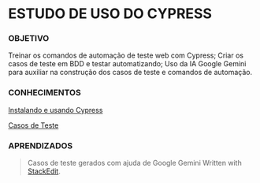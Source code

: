 # ESTUDO DE USO DO CYPRESS #
  

###  OBJETIVO

Treinar os comandos de automação de teste web com Cypress;
Criar os casos de teste em BDD e testar automatizando;
Uso da IA Google Gemini para auxiliar na construção dos casos de teste e comandos de automação.

### CONHECIMENTOS

[Instalando e usando Cypress](https://github.com/femilkbr/cypress-studies/blob/main/site/cypressinstall.md)

[Casos de Teste](https://github.com/femilkbr/cypress-studies/blob/main/site/casosteste.md)

### APRENDIZADOS


>Casos de teste gerados com ajuda de Google Gemini
> Written with [StackEdit](https://stackedit.io/).

